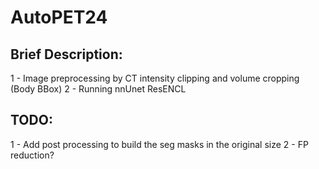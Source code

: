 # AutoPET24


## Brief Description:

1 - Image preprocessing by CT intensity clipping and volume cropping (Body BBox)
2 - Running nnUnet ResENCL

## TODO:
1 - Add post processing to build the seg masks in the original size
2 - FP reduction? 
